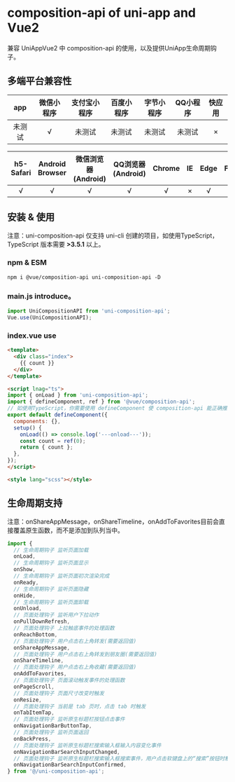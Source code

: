 # composition-api of uni-app and Vue2

兼容 UniAppVue2 中 composition-api 的使用，以及提供UniApp生命周期钩子。

## 多端平台兼容性

|  app   | 微信小程序 | 支付宝小程序 | 百度小程序 | 字节小程序 | QQ小程序 | 快应用 |
| :----: | :--------: | :----------: | :--------: | :--------: | :------: | :----: |
| 未测试 |     √      |    未测试    |   未测试   |   未测试   |  未测试  |   ×    |

| h5-Safari | Android Browser | 微信浏览器(Android) | QQ浏览器(Android) | Chrome |  IE  | Edge | Firefox | pc-Safari |
| :-------: | :-------------: | :-----------------: | :---------------: | :----: | :--: | :--: | :-----: | :-------: |
|     √     |        √        |          √          |         √         |   √    |  ×   |  √   |    √    |     √     |

## 安装 & 使用

注意：uni-composition-api 仅支持 uni-cli 创建的项目，如使用TypeScript，TypeScript 版本需要 **>3.5.1** 以上。

### npm & ESM

~~~
npm i @vue/composition-api uni-composition-api -D
~~~

### main.js  introduce。

~~~js
import UniCompositionAPI from 'uni-composition-api';
Vue.use(UniCompositionAPI);
~~~

### index.vue use

~~~html
<template>
  <div class="index">
    {{ count }}
  </div>
</template>

<script lnag="ts">
import { onLoad } from 'uni-composition-api';
import { defineComponent, ref } from '@vue/composition-api';
// 如使用TypeScript，你需要使用 defineComponent 使 composition-api 能正确推断 Vue 组件选项中的类型
export default defineComponent({
  components: {},
  setup() {
    onLoad(() => console.log('---onload---'));
    const count = ref(0);
    return { count };
  },
});
</script>

<style lang="scss"></style>
~~~

## 生命周期支持

注意：onShareAppMessage，onShareTimeline，onAddToFavorites目前会直接覆盖原生函数，而不是添加到队列当中。

~~~js
import {
  // 生命周期钩子 监听页面加载
  onLoad,
  // 生命周期钩子 监听页面显示
  onShow,
  // 生命周期钩子 监听页面初次渲染完成
  onReady,
  // 生命周期钩子 监听页面隐藏
  onHide,
  // 生命周期钩子 监听页面卸载
  onUnload,
  // 页面处理钩子 监听用户下拉动作
  onPullDownRefresh,
  // 页面处理钩子 上拉触底事件的处理函数
  onReachBottom,
  // 页面处理钩子 用户点击右上角转发(需要返回值)
  onShareAppMessage,
  // 页面处理钩子 用户点击右上角转发到朋友圈(需要返回值)
  onShareTimeline,
  // 页面处理钩子 用户点击右上角收藏(需要返回值)
  onAddToFavorites,
  // 页面处理钩子 页面滚动触发事件的处理函数
  onPageScroll,
  // 页面处理钩子 页面尺寸改变时触发
  onResize,
  // 页面处理钩子 当前是 tab 页时，点击 tab 时触发
  onTabItemTap,
  // 页面处理钩子 监听原生标题栏按钮点击事件
  onNavigationBarButtonTap,
  // 页面处理钩子 监听页面返回
  onBackPress,
  // 页面处理钩子 监听原生标题栏搜索输入框输入内容变化事件
  onNavigationBarSearchInputChanged,
  // 页面处理钩子 监听原生标题栏搜索输入框搜索事件，用户点击软键盘上的“搜索”按钮时触发。
  onNavigationBarSearchInputConfirmed,
} from '@/uni-composition-api';
~~~

